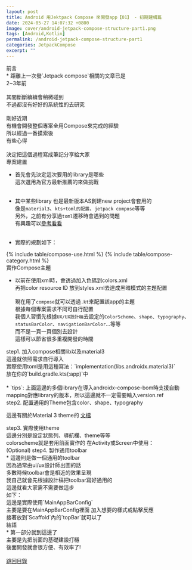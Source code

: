```yaml
---
layout: post
title: Android 用Jektpack Compose 來開發app【01】 - 初期建構篇
date: 2024-05-27 14:07:32 +0800
image: cover/android-jetpack-compose-structure-part1.png
tags: [Android,Kotlin]
permalink: /android-jetpack-compose-structure-part1
categories: JetpackCompose
excerpt: ""
---
```


<div class="c-border-content-title-4">前言</div>
* 距離上一次發`Jetpack compose`相關的文章已是<br>
2~3年前<br><br>
其間斷斷續續會稍微碰到<br>
不過都沒有好好的系統性的去研究<br><br>
剛好近期<br>
有機會開發整個專案全用Compose來完成的經驗<br>
所以經過一番摸索後<br>
有些心得<br><br>
決定把這個過程寫成筆記分享給大家<br>


<div class="c-border-content-title-1">專案建置</div>

* 首先會先決定這次要用的library是哪些<br>
這次選用為官方最新推薦的來做挑戰<br><br>

* 其中某些library 也是最新版本AS創建new project會套用的<br>
像是`material3`、`kts+toml的配置`、`jetpack compose`等等<br>
另外，之前有分享過`toml`遷移時會遇到的問題<br>
有興趣可以<a href="{{site.baseurl}}/android-upgrade-to-toml-tutorial">參考看看</a><br><br>

* 實際的規劃如下：
<div id="category">
    {% include table/compose-use.html %}
    {% include table/compose-category.html %}
</div>

<div class="c-border-content-title-4">實作Compose主題</div>

* 以前在使用xml時，會透過加入色碼到colors.xml<br>
再把color resource ID 放到styles.xml去達成黑暗模式的主題配置<br><br>
現在用了`compose`就可以透過`.kt`來配置該app的主題<br>
根據每個專案需求不同可自行配置<br>
我個人習慣先根據`UX/UX設計稿`去設定的`ColorScheme`、`shape`、`typography`、`statusBarColor`、`navigationBarColor`...等等<br>
而不是一頁一頁個別去設計<br>
這樣可以節省很多重複開發的時間<br>


<div class="c-border-content-title-1">step1. 加入compose相關lib以及material3</div>
<script src="https://gist.github.com/waitzShigoto/416e5be6bcc5a0a6221d0fd027a503cb.js"></script>
這邊就依照需求自行導入<br>
實際使用toml是用這種寫法：`implementation(libs.androidx.material3)`<br>
放在你的`build.gradle.kts(:app)`中<br><br>
 * `tips`: 上面這邊的多個library在導入androidx-compose-bom時支援自動mapping對應library的版本，所以這邊就不一定需要輸入version.ref<br>
<div class="c-border-content-title-1">step2. 配置通用的Theme包含color、shape、typography</div>

這邊有關於Material 3 theme的
<a class="link" href="https://github.com/material-components/material-components-android/blob/master/docs/theming/Color.md" data-scroll>文檔</a>

<script src="https://gist.github.com/waitzShigoto/7daaa21db73354b5ea4c6f7a9adefc1e.js"></script>
<script src="https://gist.github.com/waitzShigoto/6315bd0157777d118f0def22f2f7e288.js"></script>

<div class="c-border-content-title-1">step3. 實際使用theme</div>
這邊分別是設定狀態列、導航欄、theme等等<br>
colorscheme就是套用前面實作的
<script src="https://gist.github.com/waitzShigoto/a94e4b1cde86b6b8789bdd1e89d526ca.js"></script>
在Activity或Screen中使用：<br>
<script src="https://gist.github.com/waitzShigoto/eef8ce349264ca797f6644676a588ffa.js"></script>

<div class="c-border-content-title-1">(Optional) step4. 製作通用toolbar</div>
* 這邊則是做一個通用的toolbar<br>
因為通常由ui/ux設計師出圖的話<br>
多數時候toolbar會是相近的效果呈現<br>
我自己就會先根據設計稿把toolbar寫好通用的<br>
這邊就看大家需不需要做這步<br>
如下：<br>
<script src="https://gist.github.com/waitzShigoto/448372236d5ae5dd508b69a3c5e350ac.js"></script>
這邊是實際使用`MainAppBarConfig`<br>
主要是要在MainAppBarConfig裡面	加入想要的樣式或點擊反應<br>
接著放到`Scaffold`內的`topBar`就可以了
<script src="https://gist.github.com/waitzShigoto/0d011cba78589066d77d921d2e029a5e.js"></script>
<div class="c-border-content-title-4">結語</div>
* 第一部分就到這邊了<br>
主要是先把前面的基礎建設打穩<br>
後面開發就會很方便、有效率了!<br><br>
<a class="link" href="#category" data-scroll>跳回目錄</a>
